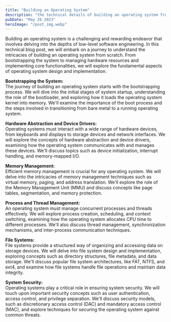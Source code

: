 ```yaml
---
title: "Building an Operating System"
description: "the technical details of building an operating system from scratch, covering aspects such as bootstrapping, hardware interaction, memory management, process/thread management, file systems, and system security..."
pubDate: "May 26 2023"
heroImage: "/post_img.webp"
---
```

Building an operating system is a challenging and rewarding endeavor that involves delving into the depths of low-level software engineering. In this technical blog post, we will embark on a journey to understand the intricacies of building an operating system from scratch. From bootstrapping the system to managing hardware resources and implementing core functionalities, we will explore the fundamental aspects of operating system design and implementation.

**Bootstrapping the System:**  
The journey of building an operating system starts with the bootstrapping process. We will dive into the initial stages of system startup, understanding the role of the bootloader, and exploring how it loads the operating system kernel into memory. We'll examine the importance of the boot process and the steps involved in transitioning from bare metal to a running operating system.

**Hardware Abstraction and Device Drivers:**  
Operating systems must interact with a wide range of hardware devices, from keyboards and displays to storage devices and network interfaces. We will explore the concepts of hardware abstraction and device drivers, examining how the operating system communicates with and manages these devices. We'll discuss topics such as device initialization, interrupt handling, and memory-mapped I/O.

**Memory Management:**  
Efficient memory management is crucial for any operating system. We will delve into the intricacies of memory management techniques such as virtual memory, paging, and address translation. We'll explore the role of the Memory Management Unit (MMU) and discuss concepts like page tables, segmentation, and memory protection.

**Process and Thread Management:**  
An operating system must manage concurrent processes and threads effectively. We will explore process creation, scheduling, and context switching, examining how the operating system allocates CPU time to different processes. We'll also discuss thread management, synchronization mechanisms, and inter-process communication techniques.

**File Systems:**  
File systems provide a structured way of organizing and accessing data on storage devices. We will delve into file system design and implementation, exploring concepts such as directory structures, file metadata, and data storage. We'll discuss popular file system architectures, like FAT, NTFS, and ext4, and examine how file systems handle file operations and maintain data integrity.

**System Security:**  
Operating systems play a critical role in ensuring system security. We will touch upon important security concepts such as user authentication, access control, and privilege separation. We'll discuss security models, such as discretionary access control (DAC) and mandatory access control (MAC), and explore techniques for securing the operating system against common threats.